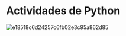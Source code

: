 # Actividades de Python


![e18518c6d24257c6fb02e3c95a862d85](https://github.com/user-attachments/assets/9550e5be-c7a9-46bc-89dc-6cbad125235f)